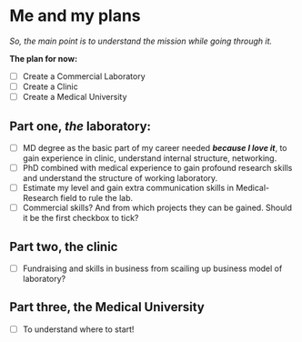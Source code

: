 
# Me and my plans

*So, the main point is to understand the mission while going through it.*

**The plan for now:**

- [ ] Create a Commercial Laboratory  
- [ ] Create a Clinic  
- [ ] Create a Medical University  

## Part one, *the* laboratory:

- [ ] MD degree as the basic part of my career needed ***because I love it***, to gain experience in clinic, understand internal structure, networking.
- [ ] PhD combined with medical experience to gain profound research skills and understand the structure of working laboratory.
- [ ] Estimate my level and gain extra communication skills in Medical-Research field to rule the lab.
- [ ] Commercial skills? And from which projects they can be gained. Should it be the first checkbox to tick?

## Part two, the clinic

- [ ] Fundraising and skills in business from scailing up business model of laboratory?

## Part three, the Medical University

- [ ] To understand where to start!
